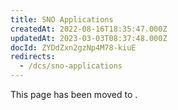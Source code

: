 ```yaml
---
title: SNO Applications
createdAt: 2022-08-16T18:35:47.000Z
updatedAt: 2023-03-03T08:37:48.000Z
docId: ZYDdZxn2gzNp4M78-kiuE
redirects:
  - /dcs/sno-applications
---
```


This page has been moved to [](docId\:N-dnnf7HhHcOaavvXjplw).


